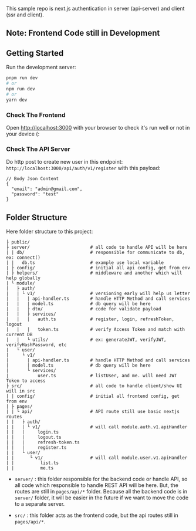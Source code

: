 This sample repo is next.js authentication in server (api-server) and client (ssr and client).

## Note: Frontend Code still in Development

## Getting Started

Run the development server:

```bash
pnpm run dev
# or
npm run dev
# or
yarn dev
```

### Check The Frontend
Open [http://localhost:3000](http://localhost:3000) with your browser to check it's run well or not in your device (:

### Check The API Server
Do http post to create new user in this endpoint: `http://localhost:3000/api/auth/v1/register` with this payload:
```
// Body Json Content
{
  "email": "admin@gmail.com",
  "password": "test"
}
```

## Folder Structure
Here folder structure to this project:
```
├ public/                       
├ server/                       # all code to handle API will be here
| | db/                         # responsible for communicate to db, ex: connect()
| |   db.ts                     # example use local variable
| ├ config/                     # initial all api config, get from env
| ├ helpers/                    # middleware and another which will help globally
| └ module/                      
|   ├ auth/
|   | └ v1/                     # versioning early will help us letter
|   |   | api-handler.ts        # handle HTTP Method and call services
|   |   | model.ts              # db query will be here
|   |   ├ dto/                  # code for validate payload
|   |   ├ services/              
|   |   |   auth.ts             # register, login, refreshToken, logout 
|   |   |   token.ts            # verify Access Token and match with current DB
|   |   └ utils/                # ex: generateJWT, verifyJWT, verifyHashPassword, etc
|   └ user/
|     └ v1/
|       | api-handler.ts        # handle HTTP Method and call services
|       | model.ts              # db query will be here
|       └ services/
|           user.ts             # listUser, and me. will need JWT Token to access 
├ src/                          # all code to handle client/show UI will in src
| | config/                     # initial all frontend config, get from env 
| ├ pages/                       
| | └ api/                      # API route still use basic nextjs routes
| |   ├ auth/                   
| |   | └ v1/                   # will call module.auth.v1.apiHandler
| |   |     login.ts            
| |   |     logout.ts
| |   |     refresh-token.ts
| |   |     register.ts
| |   └ user/            
| |      └ v1/                  # will call module.user.v1.apiHandler
| |          list.ts
| |          me.ts
```

- `server/` : this folder responsible for the backend code or handle API, so all code which responsible to handle REST API will be here. But, the routes are still in `pages/api/*` folder. 
Because all the backend code is in `server/`  folder, it will be easier in the future if we want to move the code to a separate server.

- `src/` : this folder acts as the frontend code, but the api routes still in `pages/api/*`.

